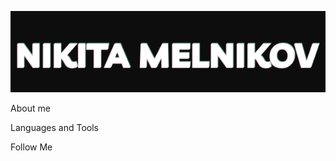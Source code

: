 [![Header](https://github.com/BUYZQ/BUYZQ/blob/main/assets/logo.png)](http://t.me/buyzq)

About me

Languages and Tools

Follow Me